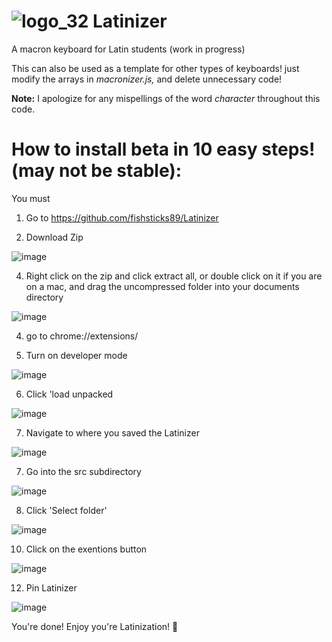 # ![logo_32](https://user-images.githubusercontent.com/61331006/116012139-96b91700-a5dd-11eb-9521-f908844de80c.png) Latinizer 
A macron keyboard for Latin students (work in progress)

This can also be used as a template for other types of keyboards! just modify the arrays in *macronizer.js,* and delete unnecessary code!

**Note:** I apologize for any mispellings of the word *character* throughout this code.

# How to install beta in 10 easy steps! (may not be stable):
You must
1. Go to https://github.com/fishsticks89/Latinizer

3. Download Zip

![image](https://user-images.githubusercontent.com/61331006/118342598-d0908580-b4d8-11eb-98bd-00e32a2ae4f5.png)



4. Right click on the zip and click extract all, or double click on it if you are on a mac, and drag the uncompressed folder into your documents directory

![image](https://user-images.githubusercontent.com/61331006/118347213-540c9f80-b4f6-11eb-99d5-679fd04c7ca7.png)



4. go to chrome://extensions/

6. Turn on developer mode

![image](https://user-images.githubusercontent.com/61331006/118347313-25db8f80-b4f7-11eb-9bd2-e62280a24d9e.png)



6. Click 'load unpacked

![image](https://user-images.githubusercontent.com/61331006/118347478-815a4d00-b4f8-11eb-982c-8f14cddda687.png)



7. Navigate to where you saved the Latinizer

![image](https://user-images.githubusercontent.com/61331006/118347492-9d5dee80-b4f8-11eb-92de-5693f8dc6788.png)



7. Go into the src subdirectory

![image](https://user-images.githubusercontent.com/61331006/118347506-bcf51700-b4f8-11eb-8615-cb091039a2cb.png)



8. Click 'Select folder'

![image](https://user-images.githubusercontent.com/61331006/118347527-ee6de280-b4f8-11eb-8104-cf37ffd1bcad.png)



10. Click on the exentions button

![image](https://user-images.githubusercontent.com/61331006/118347543-06456680-b4f9-11eb-9e20-a7e20897e65f.png)



12. Pin Latinizer

![image](https://user-images.githubusercontent.com/61331006/118347561-22e19e80-b4f9-11eb-8c1d-272af68a80b4.png)




You're done! Enjoy you're Latinization! 🎉
